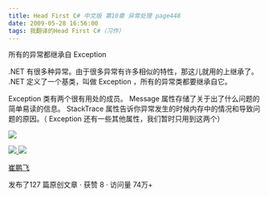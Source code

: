 ```yaml
---
title: Head First C# 中文版 第10章 异常处理 page448
date: 2009-05-28 16:56:00
tags: 我翻译的Head First C#（习作）
---
```

所有的异常都继承自  Exception

  

.NET  有很多种异常。由于很多异常有许多相似的特性，那这儿就用的上继承了。  .NET  定义了一个基类，叫做  Exception
，所有的异常类都要继承自它。

  

Exception  类有两个很有用处的成员。  Message  属性存储了关于出了什么问题的简单易读的信息。  StackTrace
属性告诉你异常发生的时候内存中的情况和导致问题的原因。（  Exception  还有一些其他属性，我们暂时只用到这两个）

  

![](http://student.csdn.net/attachment/200905/28/39098_1243501005nr8R.jpg)



[ ![](https://profile.csdnimg.cn/5/2/5/3_cuipengfei1)
![](https://g.csdnimg.cn/static/user-reg-year/1x/11.png)
](https://blog.csdn.net/cuipengfei1)

[ 崔鹏飞 ](https://blog.csdn.net/cuipengfei1)

发布了127 篇原创文章  ·  获赞 8  ·  访问量 74万+

